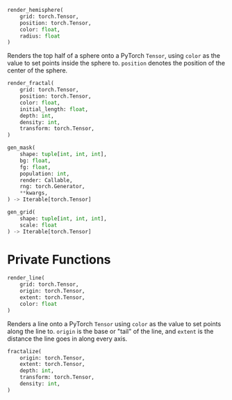 ```python
render_hemisphere(
	grid: torch.Tensor,
	position: torch.Tensor,
	color: float,
	radius: float
)
```

Renders the top half of a sphere onto a PyTorch `Tensor`, using `color` as the value to set points inside the sphere to. `position` denotes the position of the center of the sphere.

```python
render_fractal(
	grid: torch.Tensor,
	position: torch.Tensor,
	color: float,
	initial_length: float,
	depth: int,
	density: int,
	transform: torch.Tensor,
)
```

```python
gen_mask(
	shape: tuple[int, int, int],
	bg: float,
	fg: float,
	population: int,
	render: Callable,
	rng: torch.Generator,
	**kwargs,
) -> Iterable[torch.Tensor]
```

```python
gen_grid(
	shape: tuple[int, int, int],
	scale: float
) -> Iterable[torch.Tensor]
```

# Private Functions

```python
render_line(
	grid: torch.Tensor,
	origin: torch.Tensor,
	extent: torch.Tensor,
	color: float
)
```

Renders a line onto a PyTorch `Tensor` using `color` as the value to set points along the line to. `origin` is the base or "tail" of the line, and `extent` is the distance the line goes in along every axis.

```python
fractalize(
	origin: torch.Tensor,
	extent: torch.Tensor,
	depth: int,
	transform: torch.Tensor,
	density: int,
)
```